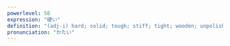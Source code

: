 ```yaml
---
powerlevel: 58
expression: "硬い"
definition: "(adj-i) hard; solid; tough; stiff; tight; wooden; unpolished (e.g. writing); strong; firm (not viscous or easily moved); safe; steady; honest; steadfast; obstinate; stubborn; (P)"
pronunciation: "かたい"
---
```


